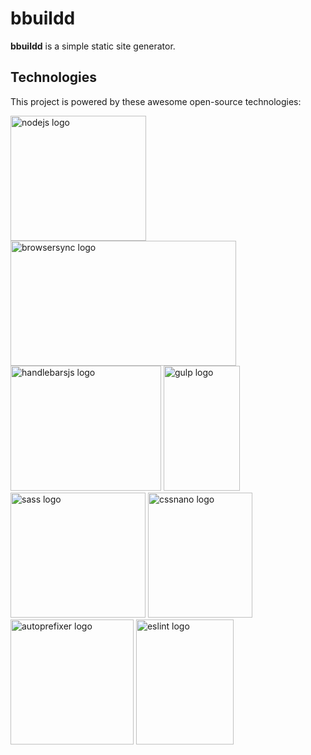 # bbuildd

**bbuildd** is a simple static site generator.

## Technologies

This project is powered by these awesome open-source technologies:

[<img src="https://fabianmebus.github.io/bbuildd/doc/images/node.svg" 
alt="nodejs logo" width="217" height="200">](https://nodejs.org)
[<img src="https://fabianmebus.github.io/bbuildd/doc/images/bs.svg" 
alt="browsersync logo" width="361" height="200">](https://www.browsersync.io)
[<img src="https://fabianmebus.github.io/bbuildd/doc/images/hb.svg" 
alt="handlebarsjs logo" width="241" height="200">](http://handlebarsjs.com)
[<img src="https://fabianmebus.github.io/bbuildd/doc/images/gulp.svg" 
alt="gulp logo" width="122" height="200">](http://gulpjs.com)
[<img src="https://fabianmebus.github.io/bbuildd/doc/images/sass.svg" 
alt="sass logo" width="216" height="200">](http://sass-lang.com)
[<img src="https://fabianmebus.github.io/bbuildd/doc/images/cn.svg" 
alt="cssnano logo" width="167" height="200">](http://cssnano.co)
[<img src="https://fabianmebus.github.io/bbuildd/doc/images/ap.svg" 
alt="autoprefixer logo" width="197" height="200">](https://github.com/postcss/autoprefixer)
[<img src="https://fabianmebus.github.io/bbuildd/doc/images/esl.svg" 
alt="eslint logo" width="156" height="200">](http://eslint.org)
